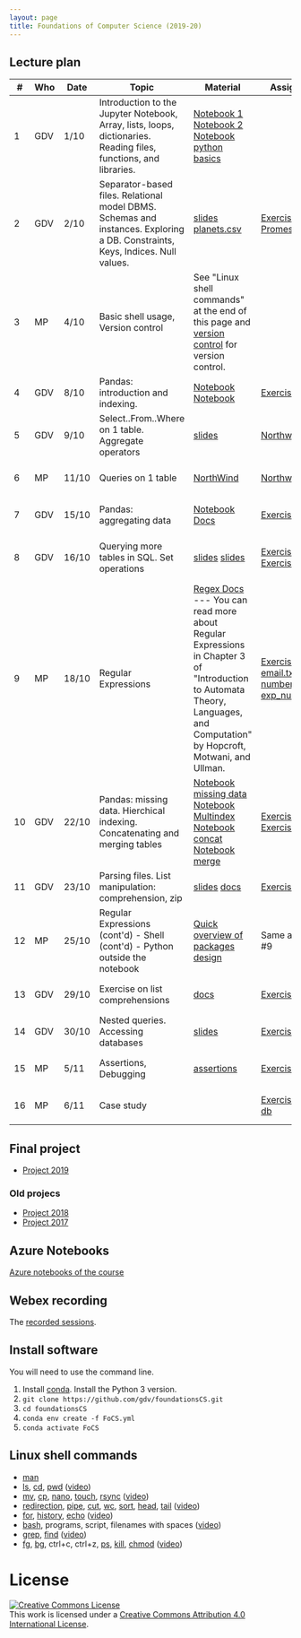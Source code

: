 ```yaml
---
layout: page
title: Foundations of Computer Science (2019-20)
---
```


## Lecture plan


| #  | Who | Date  |Topic      | Material   | Assignments   | Solutions | WebEx  |
| -- | --- | ----- | --------- | ---------- | ------------- | --------- | -----  |
| 1 | GDV | 1/10 | Introduction to the Jupyter Notebook, Array, lists, loops, dictionaries. Reading files, functions, and libraries.  | [Notebook 1](https://jakevdp.github.io/PythonDataScienceHandbook/01.00-ipython-beyond-normal-python.html) [Notebook 2](https://github.com/gdv/EngComp/blob/master/modules/1_offtheground/1_Interacting_with_Python.ipynb) [Notebook python basics](https://nbviewer.jupyter.org/github/gdv/foundationsCS/blob/master/py-01-basics.ipynb) |  |  | [WebEx](https://unimib.webex.com/unimib/j.php?MTID=m1927376b10d166bbfd9fa211b65f237e) (password: AdFJ8Dd5)
| 2 | GDV | 2/10 | Separator-based files. Relational model DBMS. Schemas and instances. Exploring a DB. Constraints, Keys, Indices. Null values. | [slides](https://github.com/gdv/introduction_to_relational_databases/raw/master/01-intro.pdf) [planets.csv](https://raw.githubusercontent.com/mwaskom/seaborn-data/master/planets.csv) | [Exercise](https://github.com/gdv/foundationsCS/blob/master/ex-01-DictFilesFunc.ipynb), [PromessiSposi.txt](https://github.com/gdv/foundationsCS/blob/master/ex-data/PromessiSposi.txt) | [Solution Part 1](https://github.com/gdv/foundationsCS/blob/master/ex-01-DictFilesFunc-solution-full.ipynb)  |[WebEx](https://unimib.webex.com/unimib/j.php?MTID=m7b925c45780d80228b7611e5cee65299) (password: AdFJ8Dd5)
| 3 | MP | 4/10 |  Basic shell usage, Version control | See "Linux shell commands" at the end of this page and [version control](http://swcarpentry.github.io/git-novice/) for version control. | | | [WebEx](https://unimib.webex.com/unimib-it/j.php?MTID=m05ac759a36bde69d961770f4cb4ed22e) (password: apaMJQvu)
| 4 | GDV | 8/10 | Pandas: introduction and indexing.              | [Notebook](https://jakevdp.github.io/PythonDataScienceHandbook/03.01-introducing-pandas-objects.html) [Notebook](https://jakevdp.github.io/PythonDataScienceHandbook/03.02-data-indexing-and-selection.html)                                | [Exercise](py-04-pandas)                                         | [Solution](https://nbviewer.jupyter.org/github/gdv/foundationsCS/blob/master/py-04-pandas.ipynb)             | [WebEx](https://unimib.webex.com/unimib/j.php?MTID=m6e2a4e632698ebc71b41c7f281b6f37f) (password: puyJQpZ3)
| 5 | GDV | 9/10 | Select..From..Where on 1 table. Aggregate operators           | [slides](https://github.com/gdv/introduction_to_relational_databases/raw/master/02-sql-single-table.pdf) | [Northwind 1](sql-01-sfw)                                         | [Solution](https://github.com/gdv/foundationsCS/blob/master/sql-01-sfw.sql)                | [WebEx](https://unimib.webex.com/unimib/j.php?MTID=me3716ed343bc9aaf05808278da11290f) (password: FJ8Dd5)
| 6 | MP | 11/10 | Queries on 1 table                | [NorthWind](https://github.com/gdv/foundationsCS/raw/master/ex-data/Northwind.fix.sqlite) | [Northwind 2](sql-02-sfw-group-by)  | [Solution](https://github.com/gdv/foundationsCS/blob/master/sql-02-groupby.sql)               | [WebEx](https://unimib.webex.com/unimib-it/j.php?MTID=me361cf8004f8a3ea2451f6f0e3f55f41) (password: HMni4AJc)
| 7 | GDV | 15/10 | Pandas: aggregating data               | [Notebook](https://jakevdp.github.io/PythonDataScienceHandbook/03.08-aggregation-and-grouping.html) [Docs](http://pandas.pydata.org/pandas-docs/stable/groupby.html)                                     | [Exercise](py-05-groupby)                                         | [Solution](https://nbviewer.jupyter.org/github/gdv/foundationsCS/blob/master/py-05-groupby.ipynb)             | [WebEx](https://unimib.webex.com/unimib/j.php?MTID=mda0676fa4bd3e9885539f67113bf3d76) (password:  CQjhGW8j)
| 8 | GDV | 16/10 |  Querying more tables in SQL. Set operations  | [slides](https://github.com/gdv/introduction_to_relational_databases/raw/master/03-sql-more-tables.pdf)  [slides](https://github.com/gdv/introduction_to_relational_databases/raw/master/04-set-operations.pdf)                                           | [Exercise 1](sql-03-join-1) [Exercise 2](sql-04-join-2)   | [Solution 1](https://github.com/gdv/foundationsCS/blob/master/sql-03-join-1.sql) [Solution 2](https://github.com/gdv/foundationsCS/blob/master/sql-04-join-2.sql)           |  [WebEx](https://unimib.webex.com/unimib/j.php?MTID=m99e4c2d6d60fee68da82143c14c06fa3) (password:  hRBj2AXw)
| 9 | MP | 18/10 |  Regular Expressions               | [Regex Docs](https://docs.python.org/3/howto/regex.html) --- You can read more about Regular Expressions in Chapter 3 of "Introduction to Automata Theory, Languages, and Computation" by Hopcroft, Motwani, and Ullman.   | [Exercise](https://github.com/gdv/foundationsCS/blob/master/ex-02-RE.ipynb), [email.txt](https://github.com/gdv/foundationsCS/blob/master/ex-data/email.txt), [numbers.txt](https://github.com/gdv/foundationsCS/blob/master/ex-data/numbers.txt), [exp_nums.txt](https://github.com/gdv/foundationsCS/blob/master/ex-data/exp_nums.txt) | [Solution](https://github.com/gdv/foundationsCS/blob/master/ex-02-RE-solution-full.ipynb) | [WebEx](https://unimib.webex.com/unimib-it/j.php?MTID=m4ec85920e580faf7d76bcb7913e82274) (password:  QZUMwMUm)
| 10 | GDV | 22/10 | Pandas: missing data. Hierchical indexing. Concatenating and merging tables | [Notebook missing data](https://jakevdp.github.io/PythonDataScienceHandbook/03.04-missing-values.html) [Notebook Multindex](https://jakevdp.github.io/PythonDataScienceHandbook/03.05-hierarchical-indexing.html) [Notebook concat](https://jakevdp.github.io/PythonDataScienceHandbook/03.06-concat-and-append.html) [Notebook merge](https://jakevdp.github.io/PythonDataScienceHandbook/03.07-merge-and-join.html)  | [Exercise 1](py-07-multindex)  [Exercise 2](py-08-merging)  | [Solution 1](https://nbviewer.jupyter.org/github/gdv/foundationsCS/blob/master/py-07-multindex.ipynb) [Solution 2](https://nbviewer.jupyter.org/github/gdv/foundationsCS/blob/master/py-08-merging.ipynb) |[WebEx](https://unimib.webex.com/unimib/j.php?MTID=md734e8c2996839ded763217e9f72d704) (password: 3yitMAMX)
| 11 | GDV | 23/10 | Parsing files. List manipulation: comprehension, zip           | [slides](https://github.com/gdv/foundationsCS/raw/master/slides/07-read_csv.pdf) [docs](http://pandas.pydata.org/pandas-docs/stable/generated/pandas.read_csv.html)                                     | [Exercise](py-09-Apache)                                         | [Solution](https://nbviewer.jupyter.org/github/gdv/foundationsCS/blob/master/py-09-Apache.ipynb)             | [WebEx](https://unimib.webex.com/unimib/j.php?MTID=m2ab0065b89f384e65f3dda8352f51ec8) (password:  hWbe7jH2)
| 12 | MP | 25/10 | Regular Expressions (cont'd) - Shell (cont'd) - Python outside the notebook         |  [Quick overview of packages design](https://docs.python.org/dev/tutorial/modules.html#packages) | Same as Lesson #9 | | [WebEx](https://unimib.webex.com/unimib-it/j.php?MTID=m0823472789c47d0a3ec29eaae60472af) (password: rY3Yym4n)
| 13 | GDV | 29/10 | Exercise on list comprehensions              | [docs](https://docs.python.org/3/tutorial/datastructures.html)                                                  | [Exercise](py-11-f1)                                          | [Solution](https://nbviewer.jupyter.org/github/gdv/foundationsCS/blob/master/py-11-f1.ipynb)              | [WebEx](https://unimib.webex.com/unimib/j.php?MTID=m37d9a3d0ad5df5d05063c9576f3fcaa3) (password: jJ4dJs9x)
| 14 | GDV | 30/10 | Nested queries. Accessing databases             | [slides](https://github.com/gdv/introduction_to_relational_databases/raw/master/05-nested-queries.pdf)                                                | [Exercise](sql-05-nested) [Exercise](py-13-employees)                                     | [Solution](https://nbviewer.jupyter.org/github/gdv/foundationsCS/blob/master/py-13-employees.ipynb)             | [WebEx](https://unimib.webex.com/unimib/j.php?MTID=md846878794ff53a9efba8ce0964476ab) (password: Z2Grg3pE)
| 15 | MP | 5/11 | Assertions, Debugging             | [assertions](http://swcarpentry.github.io/python-novice-inflammation/10-defensive/index.html) | [Exercise](https://github.com/gdv/foundationsCS/blob/master/ex-03-Debug.ipynb) | | [WebEx](https://unimib.webex.com/unimib-it/j.php?MTID=m391d7f389a883ad3f09451ca92cff724) (password: pZuXrwst)
| 16 | MP | 6/11  | Case study                 |                                                          | [Exercise](py-14-fifa), [fifa18 db](https://github.com/gdv/foundationsCS/blob/master/ex-data/fifa18/)                                      | [Solution](https://nbviewer.jupyter.org/github/gdv/foundationsCS/blob/master/py-14-fifa-solution.ipynb)                          | [WebEx](https://unimib.webex.com/unimib-it/j.php?MTID=m3d9ac862fc63831aa2d547140be3a946) (password: 3EhxkVAm)


## Final project

* [Project 2019](2019-project)

### Old projecs
* [Project 2018](2018-project)
* [Project 2017](2017-project)


## Azure Notebooks

[Azure notebooks of the course](https://notebooks.azure.com/gianluca-dellavedova/projects/foundationsCS-2019)

## Webex recording

The [recorded sessions](https://drive.google.com/open?id=14my7kiEKqBwuUhoFg0eGtwYI8F37FG2y).

## Install software

You will need to use the command line.


1.  Install [conda](https://conda.io/projects/conda/en/latest/user-guide/install/index.html). Install the Python 3 version.
1.  `git clone https://github.com/gdv/foundationsCS.git`
1.  `cd foundationsCS`
1.  `conda env create -f FoCS.yml`
1.  `conda activate FoCS`


## Linux shell commands

* [man](http://man7.org/linux/man-pages/man1/man.1.html)
* [ls](http://man7.org/linux/man-pages/man1/ls.1.html), [cd](http://man7.org/linux/man-pages/man1/cd.1p.html), [pwd](http://man7.org/linux/man-pages/man1/pwd.1.html) ([video](https://asciinema.org/a/197295))
* [mv](http://man7.org/linux/man-pages/man1/mv.1.html), [cp](http://man7.org/linux/man-pages/man1/cp.1.html), [nano](https://linux.die.net/man/1/nano), [touch](http://man7.org/linux/man-pages/man1/touch.1.html), [rsync](http://man7.org/linux/man-pages/man1/rsync.1.html) ([video](https://asciinema.org/a/197355))
* [redirection](https://www.gnu.org/software/bash/manual/html_node/Redirections.html), [pipe](https://www.gnu.org/software/bash/manual/html_node/Pipelines.html#Pipelines), [cut](http://man7.org/linux/man-pages/man1/cut.1.html), [wc](http://man7.org/linux/man-pages/man1/wc.1.html), [sort](http://man7.org/linux/man-pages/man1/sort.1.html), [head](http://man7.org/linux/man-pages/man1/head.1.html), [tail](http://man7.org/linux/man-pages/man1/tail.1.html) ([video](https://asciinema.org/a/197358))
* [for](http://linuxcommand.org/lc3_man_pages/forh.html), [history](http://man7.org/linux/man-pages/man3/history.3.html), [echo](http://man7.org/linux/man-pages/man1/echo.1.html) ([video](https://asciinema.org/a/197360))
* [bash](http://man7.org/linux/man-pages/man1/bash.1.html), programs, script, filenames with spaces ([video](https://asciinema.org/a/197363))
* [grep](http://man7.org/linux/man-pages/man1/grep.1.html), [find](http://man7.org/linux/man-pages/man1/find.1.html) ([video](https://asciinema.org/a/197364))
* [fg](http://man7.org/linux/man-pages/man1/fg.1p.html), [bg](http://man7.org/linux/man-pages/man1/bg.1p.html), ctrl+c, ctrl+z, [ps](http://man7.org/linux/man-pages/man1/ps.1.html), [kill](http://man7.org/linux/man-pages/man1/kill.1.html), [chmod](http://man7.org/linux/man-pages/man1/chmod.1.html) ([video](https://asciinema.org/a/197590))

# License


<a rel="license" href="http://creativecommons.org/licenses/by/4.0/"><img alt="Creative Commons License" style="border-width:0" src="https://i.creativecommons.org/l/by/4.0/88x31.png" /></a><br />This work is licensed under a <a rel="license" href="http://creativecommons.org/licenses/by/4.0/">Creative Commons Attribution 4.0 International License</a>.
